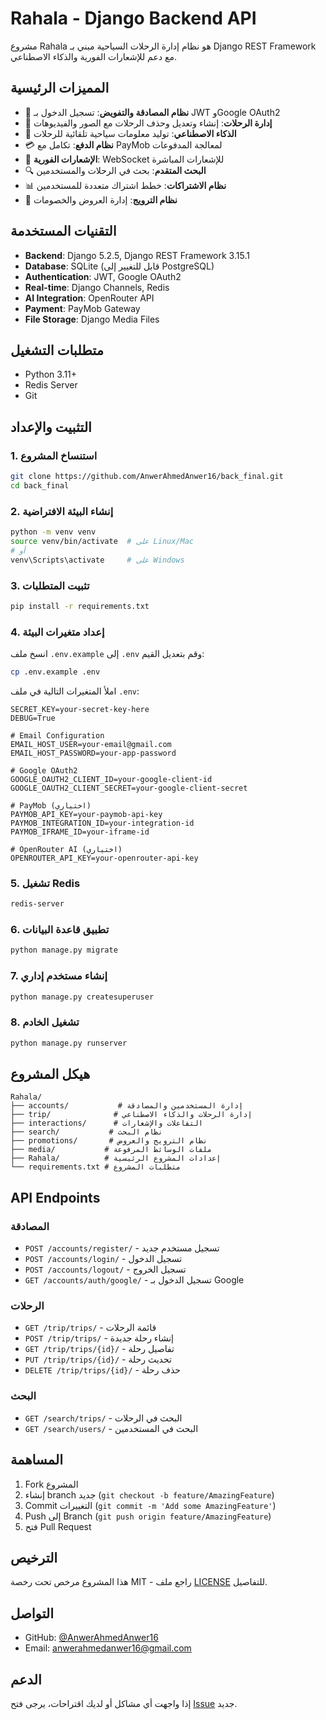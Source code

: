 # Rahala - Django Backend API

مشروع Rahala هو نظام إدارة الرحلات السياحية مبني بـ Django REST Framework مع دعم للإشعارات الفورية والذكاء الاصطناعي.

## المميزات الرئيسية

- 🔐 **نظام المصادقة والتفويض**: تسجيل الدخول بـ JWT وGoogle OAuth2
- 🧳 **إدارة الرحلات**: إنشاء وتعديل وحذف الرحلات مع الصور والفيديوهات
- 🤖 **الذكاء الاصطناعي**: توليد معلومات سياحية تلقائية للرحلات
- 💳 **نظام الدفع**: تكامل مع PayMob لمعالجة المدفوعات
- 📱 **الإشعارات الفورية**: WebSocket للإشعارات المباشرة
- 🔍 **البحث المتقدم**: بحث في الرحلات والمستخدمين
- 📊 **نظام الاشتراكات**: خطط اشتراك متعددة للمستخدمين
- 🎯 **نظام الترويج**: إدارة العروض والخصومات

## التقنيات المستخدمة

- **Backend**: Django 5.2.5, Django REST Framework 3.15.1
- **Database**: SQLite (قابل للتغيير إلى PostgreSQL)
- **Authentication**: JWT, Google OAuth2
- **Real-time**: Django Channels, Redis
- **AI Integration**: OpenRouter API
- **Payment**: PayMob Gateway
- **File Storage**: Django Media Files

## متطلبات التشغيل

- Python 3.11+
- Redis Server
- Git

## التثبيت والإعداد

### 1. استنساخ المشروع
```bash
git clone https://github.com/AnwerAhmedAnwer16/back_final.git
cd back_final
```

### 2. إنشاء البيئة الافتراضية
```bash
python -m venv venv
source venv/bin/activate  # على Linux/Mac
# أو
venv\Scripts\activate     # على Windows
```

### 3. تثبيت المتطلبات
```bash
pip install -r requirements.txt
```

### 4. إعداد متغيرات البيئة
انسخ ملف `.env.example` إلى `.env` وقم بتعديل القيم:
```bash
cp .env.example .env
```

املأ المتغيرات التالية في ملف `.env`:
```env
SECRET_KEY=your-secret-key-here
DEBUG=True

# Email Configuration
EMAIL_HOST_USER=your-email@gmail.com
EMAIL_HOST_PASSWORD=your-app-password

# Google OAuth2
GOOGLE_OAUTH2_CLIENT_ID=your-google-client-id
GOOGLE_OAUTH2_CLIENT_SECRET=your-google-client-secret

# PayMob (اختياري)
PAYMOB_API_KEY=your-paymob-api-key
PAYMOB_INTEGRATION_ID=your-integration-id
PAYMOB_IFRAME_ID=your-iframe-id

# OpenRouter AI (اختياري)
OPENROUTER_API_KEY=your-openrouter-api-key
```

### 5. تشغيل Redis
```bash
redis-server
```

### 6. تطبيق قاعدة البيانات
```bash
python manage.py migrate
```

### 7. إنشاء مستخدم إداري
```bash
python manage.py createsuperuser
```

### 8. تشغيل الخادم
```bash
python manage.py runserver
```

## هيكل المشروع

```
Rahala/
├── accounts/           # إدارة المستخدمين والمصادقة
├── trip/              # إدارة الرحلات والذكاء الاصطناعي
├── interactions/      # التفاعلات والإشعارات
├── search/           # نظام البحث
├── promotions/       # نظام الترويج والعروض
├── media/           # ملفات الوسائط المرفوعة
├── Rahala/          # إعدادات المشروع الرئيسية
└── requirements.txt # متطلبات المشروع
```

## API Endpoints

### المصادقة
- `POST /accounts/register/` - تسجيل مستخدم جديد
- `POST /accounts/login/` - تسجيل الدخول
- `POST /accounts/logout/` - تسجيل الخروج
- `GET /accounts/auth/google/` - تسجيل الدخول بـ Google

### الرحلات
- `GET /trip/trips/` - قائمة الرحلات
- `POST /trip/trips/` - إنشاء رحلة جديدة
- `GET /trip/trips/{id}/` - تفاصيل رحلة
- `PUT /trip/trips/{id}/` - تحديث رحلة
- `DELETE /trip/trips/{id}/` - حذف رحلة

### البحث
- `GET /search/trips/` - البحث في الرحلات
- `GET /search/users/` - البحث في المستخدمين

## المساهمة

1. Fork المشروع
2. إنشاء branch جديد (`git checkout -b feature/AmazingFeature`)
3. Commit التغييرات (`git commit -m 'Add some AmazingFeature'`)
4. Push إلى Branch (`git push origin feature/AmazingFeature`)
5. فتح Pull Request

## الترخيص

هذا المشروع مرخص تحت رخصة MIT - راجع ملف [LICENSE](LICENSE) للتفاصيل.

## التواصل

- GitHub: [@AnwerAhmedAnwer16](https://github.com/AnwerAhmedAnwer16)
- Email: anwerahmedanwer16@gmail.com

## الدعم

إذا واجهت أي مشاكل أو لديك اقتراحات، يرجى فتح [Issue](https://github.com/AnwerAhmedAnwer16/back_final/issues) جديد.
